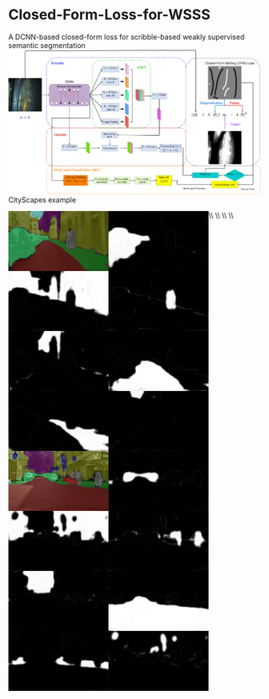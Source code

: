 # Closed-Form-Loss-for-WSSS
A DCNN-based closed-form loss for scribble-based weakly supervised semantic segmentation
![alt text](https://github.com/yaokmallorca/Closed-Form-Loss-for-WSSS/blob/master/imgs/closed-form-segmentation.png?raw=true)
CityScapes example

<img align="left" src="https://github.com/yaokmallorca/Closed-Form-Loss-for-WSSS/blob/master/imgs/results_cityscape_erfurt_000040_000019_leftImg8bit.png" width=200 height=120>
<img align="left" src="https://github.com/yaokmallorca/Closed-Form-Loss-for-WSSS/blob/master/imgs/results_cityscape_erfurt_000040_000019_leftImg8bit_alpha_car.png" width=200 height=120>
<img align="left" src="https://github.com/yaokmallorca/Closed-Form-Loss-for-WSSS/blob/master/imgs/results_cityscape_erfurt_000040_000019_leftImg8bit_alpha_construction.png" width=200 height=120>
<img align="left" src="https://github.com/yaokmallorca/Closed-Form-Loss-for-WSSS/blob/master/imgs/results_cityscape_erfurt_000040_000019_leftImg8bit_alpha_person.png" width=200 height=120> \\



<img align="left" src="https://github.com/yaokmallorca/Closed-Form-Loss-for-WSSS/blob/master/imgs/results_cityscape_erfurt_000040_000019_leftImg8bit_alpha_plant.png" width=200 height=120>
<img align="left" src="https://github.com/yaokmallorca/Closed-Form-Loss-for-WSSS/blob/master/imgs/results_cityscape_erfurt_000040_000019_leftImg8bit_alpha_road.png" width=200 height=120>
<img align="left" src="https://github.com/yaokmallorca/Closed-Form-Loss-for-WSSS/blob/master/imgs/results_cityscape_erfurt_000040_000019_leftImg8bit_alpha_sidewalk.png" width=200 height=120>
<img align="left" src="https://github.com/yaokmallorca/Closed-Form-Loss-for-WSSS/blob/master/imgs/results_cityscape_erfurt_000040_000019_leftImg8bit_alpha_sky.png" width=200 height=120> \\



<img align="left" src="https://github.com/yaokmallorca/Closed-Form-Loss-for-WSSS/blob/master/imgs/results_cityscape_hamburg_000000_048750_leftImg8bit.png" width=200 height=120>
<img align="left" src="https://github.com/yaokmallorca/Closed-Form-Loss-for-WSSS/blob/master/imgs/results_cityscape_hamburg_000000_048750_leftImg8bit_alpha_car.png" width=200 height=120>
<img align="left" src="https://github.com/yaokmallorca/Closed-Form-Loss-for-WSSS/blob/master/imgs/results_cityscape_hamburg_000000_048750_leftImg8bit_alpha_construction.png" width=200 height=120>
<img align="left" src="https://github.com/yaokmallorca/Closed-Form-Loss-for-WSSS/blob/master/imgs/results_cityscape_hamburg_000000_048750_leftImg8bit_alpha_person.png" width=200 height=120> \\

<img align="left" src="https://github.com/yaokmallorca/Closed-Form-Loss-for-WSSS/blob/master/imgs/results_cityscape_hamburg_000000_048750_leftImg8bit_alpha_plant.png" width=200 height=120>
<img align="left" src="https://github.com/yaokmallorca/Closed-Form-Loss-for-WSSS/blob/master/imgs/results_cityscape_hamburg_000000_048750_leftImg8bit_alpha_road.png" width=200 height=120>
<img align="left" src="https://github.com/yaokmallorca/Closed-Form-Loss-for-WSSS/blob/master/imgs/results_cityscape_hamburg_000000_048750_leftImg8bit_alpha_sidewalk.png" width=200 height=120>
<img align="left" src="https://github.com/yaokmallorca/Closed-Form-Loss-for-WSSS/blob/master/imgs/results_cityscape_hamburg_000000_048750_leftImg8bit_alpha_sign.png" width=200 height=120> \\
